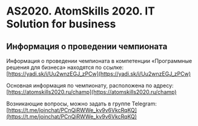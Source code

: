 # AS2020. AtomSkills 2020. IT Solution for business

## Информация о проведении чемпионата
Информация о проведении чемпионата в компетенции «Программные решения для бизнеса» находятся по ссылке: [https://yadi.sk/i/Uu2wnzEGJ_zPCw](https://yadi.sk/i/Uu2wnzEGJ_zPCw)

 
Основная информация по чемпионату, расположена по адресу:[https://atomskills2020.ru/champ](https://atomskills2020.ru/champ)
 
Возникающие вопросы, можно задать в группе Telegram:[https://t.me/joinchat/PCnQiRWWe_kv9v6VkcRqKQ](https://t.me/joinchat/PCnQiRWWe_kv9v6VkcRqKQ)